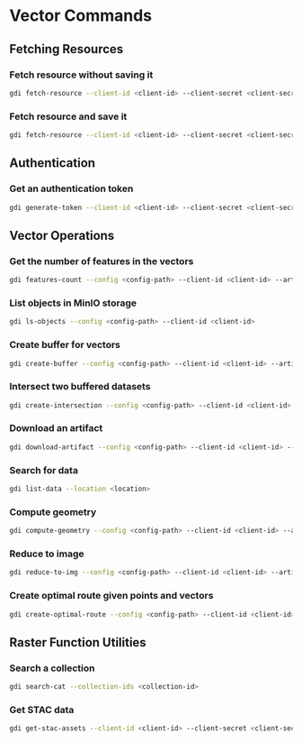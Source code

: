 # Vector Commands

## Fetching Resources

### Fetch resource without saving it
```sh
gdi fetch-resource --client-id <client-id> --client-secret <client-secret> --role consumer --resource-id <resource-id>
```

### Fetch resource and save it
```sh
gdi fetch-resource --client-id <client-id> --client-secret <client-secret> --role consumer --resource-id <resource-id> --save-object True --config-path <config-path> --file-path <file-path>
```

## Authentication

### Get an authentication token
```sh
gdi generate-token --client-id <client-id> --client-secret <client-secret> --role consumer
```

## Vector Operations

### Get the number of features in the vectors
```sh
gdi features-count --config <config-path> --client-id <client-id> --artefact-url <artifact-url>
```

### List objects in MinIO storage
```sh
gdi ls-objects --config <config-path> --client-id <client-id>
```

### Create buffer for vectors
```sh
gdi create-buffer --config <config-path> --client-id <client-id> --artifact-url <artifact-url> --buffer-d <buffer-distance> --store-artifact True --file-path <file-path>
```

### Intersect two buffered datasets
```sh
gdi create-intersection --config <config-path> --client-id <client-id> --left_feature <left-feature-path> --right_feature <right-feature-path> --store-artifact True --file-path <file-path>
```

### Download an artifact
```sh
gdi download-artifact --config <config-path> --client-id <client-id> --artifact-url <artifact-url> --save-as <output-file-path>
```

### Search for data
```sh
gdi list-data --location <location>
```

### Compute geometry
```sh
gdi compute-geometry --config <config-path> --client-id <client-id> --artifact-url <artifact-url> --store-artifact True --file-path <file-path>
```

### Reduce to image
```sh
gdi reduce-to-img --config <config-path> --client-id <client-id> --artifact-url <artifact-url> --attribute <attribute> --grid-size <grid-size> --reducer <reducer> --store-artifacts <True/False> --file-path <file-path>
```

### Create optimal route given points and vectors
```sh
gdi create-optimal-route --config <config-path> --client-id <client-id> --artifact-url <artifact-url> --points-filepath <points-filepath> --store-artifacts True --route-file-path <route-file-path>
```

## Raster Function Utilities

### Search a collection
```sh
gdi search-cat --collection-ids <collection-id>
```

### Get STAC data
```sh
gdi get-stac-assets --client-id <client-id> --client-secret <client-secret> --role consumer --collection-ds <collection-ds> --config <config-path>
```

